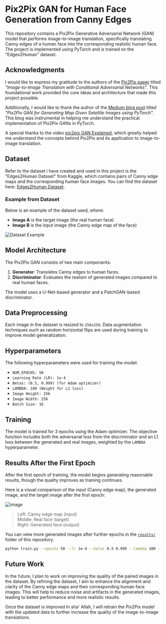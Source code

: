 # Pix2Pix GAN for Human Face Generation from Canny Edges

This repository contains a Pix2Pix Generative Adversarial Network (GAN) model that performs image-to-image translation, specifically translating Canny edges of a human face into the corresponding realistic human face. The project is implemented using PyTorch and is trained on the "Edges2Human" dataset.

## Acknowledgments

I would like to express my gratitude to the authors of the [Pix2Pix paper](https://arxiv.org/abs/1611.07004) titled *"Image-to-Image Translation with Conditional Adversarial Networks"*. This foundational work provided the core ideas and architecture that made this project possible.

Additionally, I would like to thank the author of the [Medium blog post](https://medium.com/@Skpd/pix2pix-gan-for-generating-map-given-satellite-images-using-pytorch-6e50c318673a) titled *"Pix2Pix GAN for Generating Map Given Satellite Images using PyTorch"*. This blog was instrumental in helping me understand the practical implementation of Pix2Pix GANs in PyTorch.

A special thanks to the video [pix2pix GAN Explained](https://youtu.be/UcHe0xiuvpg?si=yX_emMCQWpo3ixHu), which greatly helped me understand the concepts behind Pix2Pix and its application to image-to-image translation.

## Dataset

Refer to the dataset i have created and used in this project is the "Edges2Human Dataset" from Kaggle, which contains pairs of Canny edge maps and the corresponding human face images. You can find the dataset here: [Edges2Human Dataset](https://www.kaggle.com/datasets/seifyasserahmed/edges2human-dataset).

### Example from Dataset
Below is an example of the dataset used, where:

- **Image A** is the target image (the real human face)
- **Image B** is the input image (the Canny edge map of the face)

![Dataset Example](https://github.com/user-attachments/assets/026dd319-b0fd-4a02-a10c-27fd8ba154b1)


## Model Architecture

The Pix2Pix GAN consists of two main components:
1. **Generator**: Translates Canny edges to human faces.
2. **Discriminator**: Evaluates the realism of generated images compared to real human faces.

The model uses a U-Net-based generator and a PatchGAN-based discriminator.

## Data Preprocessing

Each image in the dataset is resized to `256x256`. Data augmentation techniques such as random horizontal flips are used during training to improve model generalization.

## Hyperparameters

The following hyperparameters were used for training the model:

- `NUM_EPOCHS: 50`
- `Learning Rate (LR): 1e-4`
- `Betas: (0.5, 0.999) (for Adam optimizer)`
- `LAMBDA: 100 (Weight for L1 loss)`
- `Image Height: 256`
- `Image Width: 256`
- `Batch Size: 16`

## Training

The model is trained for 3 epochs using the Adam optimizer. The objective function includes both the adversarial loss from the discriminator and an L1 loss between the generated and real images, weighted by the `LAMBDA` hyperparameter.

## Results After the First Epoch
After the first epoch of training, the model begins generating reasonable results, though the quality improves as training continues.

Here is a visual comparison of the input (Canny edge map), the generated image, and the target image after the first epoch:<br>

![image](https://github.com/user-attachments/assets/f43e3918-87f3-4249-b220-da0141a8736b)


> Left: Canny edge map (input) <br>
> Middle: Real face (target) <br> 
> Right: Generated face (output) <br>

You can view more generated images after further epochs in the [`results/`](results/) folder of this repository.

```bash
python train.py --epochs 50 --lr 1e-4 --betas 0.5 0.999 --lambda 100 --img_height 256 --img_width 256 --batch_size 16
```

## Future Work

In the future, I plan to work on improving the quality of the paired images in the dataset. By refining the dataset, I aim to enhance the alignment and clarity of the Canny edge maps and their corresponding human face images. This will help to reduce noise and artifacts in the generated images, leading to better performance and more realistic results.

Once the dataset is improved In sha' Allah, I will retrain the Pix2Pix model with the updated data to further increase the quality of the image-to-image translations.

